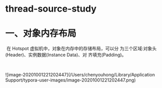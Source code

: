 # thread-source-study
# 一、对象内存布局

​		在 Hotspot 虚拟机中，对象在内存中的存储布局，可以分 为三个区域:对象头(Header)、实例数据(Instance Data)、对 齐填充(Padding)。

​		

![image-20201001221202447](/Users/chenyouhong/Library/Application Support/typora-user-images/image-20201001221202447.png)